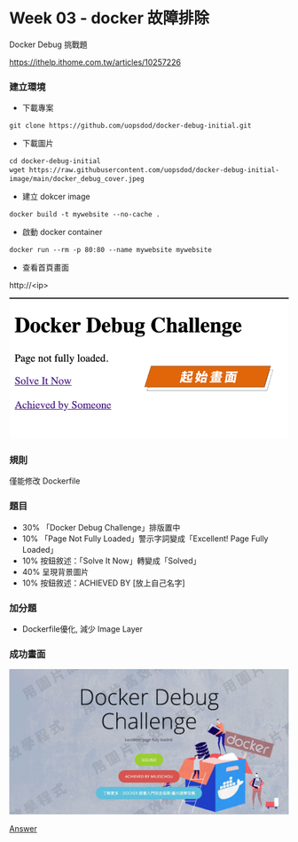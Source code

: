 # Week 03 - docker 故障排除

Docker Debug 挑戰題

https://ithelp.ithome.com.tw/articles/10257226


### 建立環境

- 下載專案

```
git clone https://github.com/uopsdod/docker-debug-initial.git
```

- 下載圖片

```
cd docker-debug-initial
wget https://raw.githubusercontent.com/uopsdod/docker-debug-initial-image/main/docker_debug_cover.jpeg
```

- 建立 dokcer image

```
docker build -t mywebsite --no-cache .
```

- 啟動 docker container

```
docker run --rm -p 80:80 --name mywebsite mywebsite
```

- 查看首頁畫面

http://\<ip\>

![index](images/01.png)


### 規則

僅能修改 Dockerfile

### 題目

- 30% 「Docker Debug Challenge」排版置中
- 10% 「Page Not Fully Loaded」警示字詞變成「Excellent! Page Fully Loaded」
- 10% 按鈕敘述：「Solve It Now」轉變成「Solved」
- 40% 呈現背景圖片
- 10% 按鈕敘述：ACHIEVED BY [放上自己名字]

### 加分題

- Dockerfile優化, 減少 Image Layer

### 成功畫面

![success](images/02.jpg)

[Answer](Dockerfile)